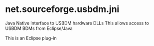 # net.sourceforge.usbdm.jni
Java Native Interface to USBDM hardware DLLs
This allows access to USBDM BDMs from Eclipse/Java

This is an Eclipse plug-in
